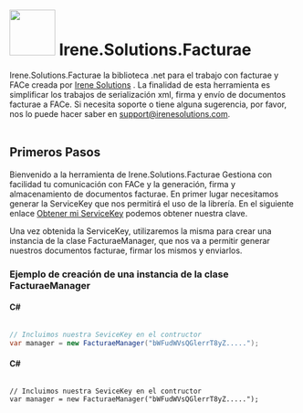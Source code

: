 # <img src='https://facturae.irenesolutions.com/img/logo-heart.png' style='width:80px;'/>  Irene.Solutions.Facturae


Irene.Solutions.Facturae la biblioteca .net para el trabajo con facturae y FACe creada por [Irene Solutions](http://www.irenesolutions.com) . La finalidad de esta herramienta es simplificar los trabajos de serialización xml, firma y envío de documentos facturae a FACe.
Si necesita soporte o tiene alguna sugerencia, por favor, nos lo puede hacer saber en support@irenesolutions.com.
</br>
</br>

## Primeros Pasos

Bienvenido a la herramienta de Irene.Solutions.Facturae Gestiona con facilidad tu comunicación con FACe y la generación, firma y almacenamiento de documentos facturae. En primer lugar necesitamos generar la ServiceKey que nos permitirá el uso de la librería. En el siguiente enlace [Obtener mi ServiceKey](https://facturae.irenesolutions.com/go) podemos obtener nuestra clave.

Una vez obtenida la ServiceKey, utilizaremos la misma para crear una instancia de la clase FacturaeManager, que nos va a permitir generar nuestros documentos facturae, firmar los mismos y enviarlos.

### Ejemplo de creación de una instancia de la clase FacturaeManager
#### C#

```C#

// Incluimos nuestra SeviceKey en el contructor
var manager = new FacturaeManager("bWFudWVsQGlerrT8yZ.....");

```
#### C#

```VB

// Incluimos nuestra SeviceKey en el contructor
var manager = new FacturaeManager("bWFudWVsQGlerrT8yZ.....");

```

